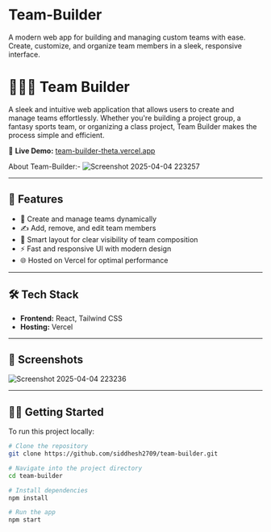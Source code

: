 # Team-Builder
A modern web app for building and managing custom teams with ease. Create, customize, and organize team members in a sleek, responsive interface.


# 🧑‍🤝‍🧑 Team Builder

A sleek and intuitive web application that allows users to create and manage teams effortlessly. Whether you're building a project group, a fantasy sports team, or organizing a class project, Team Builder makes the process simple and efficient.

🔗 **Live Demo:** [team-builder-theta.vercel.app](https://team-builder-theta.vercel.app/)

About Team-Builder:-
![Screenshot 2025-04-04 223257](https://github.com/user-attachments/assets/e46d1624-8a88-4898-b9b7-a32232bba9a3)

---

## 🚀 Features

- 👥 Create and manage teams dynamically
- ✍️ Add, remove, and edit team members
- 🧠 Smart layout for clear visibility of team composition
- ⚡ Fast and responsive UI with modern design
- 🌐 Hosted on Vercel for optimal performance

---

## 🛠️ Tech Stack

- **Frontend:** React, Tailwind CSS
- **Hosting:** Vercel

---

## 📸 Screenshots
![Screenshot 2025-04-04 223236](https://github.com/user-attachments/assets/10a2b9a9-fd90-4c61-8040-3135c859a8f3)

---

## 🧑‍💻 Getting Started

To run this project locally:

```bash
# Clone the repository
git clone https://github.com/siddhesh2709/team-builder.git

# Navigate into the project directory
cd team-builder

# Install dependencies
npm install

# Run the app
npm start
